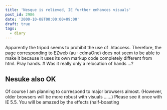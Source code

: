 ```yaml
---
title: 'Nesque is relieved, IE further enhances visuals'
post_id: 2986
date: '2000-10-08T00:00:00+09:00'
draft: true
tags:
  - diary
---
```


Apparently the tripod seems to prohibit the use of .htaccess. Therefore, the page corresponding to EZweb (au · cdmaOne) does not seem to be able to make it because it uses its own markup code completely different from html. Pray hands. # Was it really only a relocation of hands ...?

## Nesuke also OK

Of course I am planning to correspond to major browsers almost. (However, older browsers will be more robust with visuals ......) Please see it once with IE 5.5. You will be amazed by the effects (half-boasting
